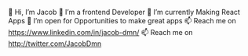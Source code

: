 👋 Hi, I’m Jacob
👀 I’m a frontend Developer
🌱 I’m currently Making React Apps
💞️ I’m open for Opportunities to make great apps
📫 Reach me on https://www.linkedin.com/in/jacob-dmn/
📫 Reach me on http://twitter.com/JacobDmn
